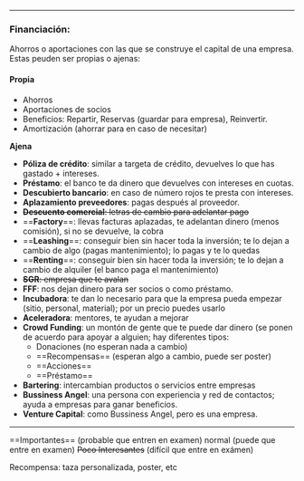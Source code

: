 
---
### Financiación:
Ahorros o aportaciones con las que se construye el capital de una empresa. Estas peuden ser propias o ajenas:
 #### Propia
 - Ahorros
 - Aportaciones de socios
 - Beneficios: Repartir, Reservas (guardar para empresa), Reinvertir.
 - Amortización (ahorrar para en caso de necesitar)

 **Ajena**
- **Póliza de crédito**: similar a targeta de crédito, devuelves lo que has gastado + intereses.
- **Préstamo**: el banco te da dinero que devuelves con intereses en cuotas.
- **Descubierto bancario**: en caso de número rojos te presta con intereses.
- **Aplazamiento preveedores**: pagas después al proveedor.
- ~~**Descuento comercial**: letras de cambio para adelantar pago~~
- ==**Factory**==: llevas facturas aplazadas, te adelantan dinero (menos comisión), si no se devuelve, la cobra
- ==**Leashing**==: conseguir bien sin hacer toda la inversión; te lo dejan a cambio de algo (pagas mantenimiento); lo pagas y te lo quedas
- ==**Renting**==: conseguir bien sin hacer toda la inversión; te lo dejan a cambio de alquiler (el banco paga el mantenimiento)
- ~~**SGR**: empresa que te avalan~~ 
- **FFF**: nos dejan dinero para ser socios o como préstamo.
- **Incubadora**: te dan lo necesario para que la empresa pueda empezar (sitio, personal, material); por un precio puedes usarlo
- **Aceleradora**: mentores, te ayudan a mejorar
- **Crowd Funding**: un montón de gente que te puede dar dinero (se ponen de acuerdo para apoyar a alguien; hay diferentes tipos:
     -  Donaciones (no esperan nada a cambio)
     - ==Recompensas== (esperan algo a cambio, puede ser poster)
     - ==Acciones==
     - ==Préstamo==
- **Bartering**: intercambian productos o servicios entre empresas 
- **Bussiness Angel**: una persona con experiencia y red de contactos; ayuda a empresas para ganar beneficios.
- **Venture Capital**: como Bussiness Angel, pero es una empresa.




---
==Importantes==           (probable que entren en examen)
normal                    (puede que entre en examen)
~~Poco Interesantes~~ (difícil que entre en exámen)



Recompensa: taza personalizada, poster, etc
